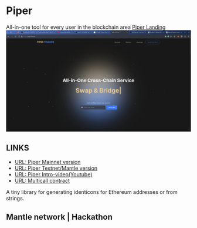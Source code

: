 # Piper
  All-in-one tool for every user in the blockchain area [Piper Landing](https://piper.finance/)
![Piper Landing](landing.png)
## LINKS
- [URL: Piper Mainnet version](https://app.piper.finance/)
- [URL: Piper Testnet/Mantle version](https://test_app.piper.finance/)
- [URL: Piper Intro-video(Youtube)](https://www.youtube.com/watch?v=Bmf_VqzIJxA&ab_channel=piper)
- [URL: Multicall contract](https://explorer.testnet.mantle.xyz/address/0xF0Dc8595091708F108a17F445Eb65cff23622F94)


A tiny library for generating identicons for Ethereum addresses or from strings.




## Mantle network | Hackathon

